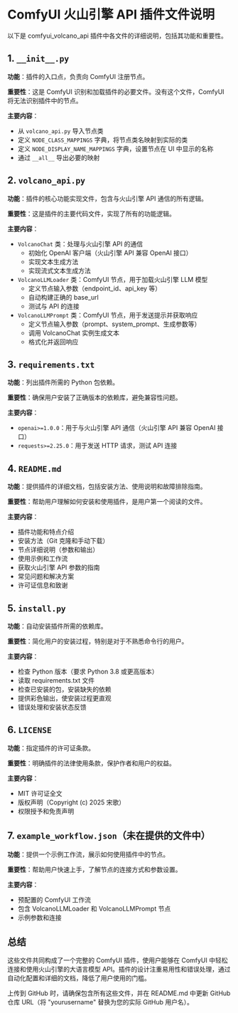 # ComfyUI 火山引擎 API 插件文件说明

以下是 comfyui_volcano_api 插件中各文件的详细说明，包括其功能和重要性。

## 1. `__init__.py`

**功能**：插件的入口点，负责向 ComfyUI 注册节点。

**重要性**：这是 ComfyUI 识别和加载插件的必要文件。没有这个文件，ComfyUI 将无法识别插件中的节点。

**主要内容**：
- 从 `volcano_api.py` 导入节点类
- 定义 `NODE_CLASS_MAPPINGS` 字典，将节点类名映射到实际的类
- 定义 `NODE_DISPLAY_NAME_MAPPINGS` 字典，设置节点在 UI 中显示的名称
- 通过 `__all__` 导出必要的映射

## 2. `volcano_api.py`

**功能**：插件的核心功能实现文件，包含与火山引擎 API 通信的所有逻辑。

**重要性**：这是插件的主要代码文件，实现了所有的功能逻辑。

**主要内容**：
- `VolcanoChat` 类：处理与火山引擎 API 的通信
  - 初始化 OpenAI 客户端（火山引擎 API 兼容 OpenAI 接口）
  - 实现文本生成方法
  - 实现流式文本生成方法
- `VolcanoLLMLoader` 类：ComfyUI 节点，用于加载火山引擎 LLM 模型
  - 定义节点输入参数（endpoint_id、api_key 等）
  - 自动构建正确的 base_url
  - 测试与 API 的连接
- `VolcanoLLMPrompt` 类：ComfyUI 节点，用于发送提示并获取响应
  - 定义节点输入参数（prompt、system_prompt、生成参数等）
  - 调用 VolcanoChat 实例生成文本
  - 格式化并返回响应

## 3. `requirements.txt`

**功能**：列出插件所需的 Python 包依赖。

**重要性**：确保用户安装了正确版本的依赖库，避免兼容性问题。

**主要内容**：
- `openai>=1.0.0`：用于与火山引擎 API 通信（火山引擎 API 兼容 OpenAI 接口）
- `requests>=2.25.0`：用于发送 HTTP 请求，测试 API 连接

## 4. `README.md`

**功能**：提供插件的详细文档，包括安装方法、使用说明和故障排除指南。

**重要性**：帮助用户理解如何安装和使用插件，是用户第一个阅读的文件。

**主要内容**：
- 插件功能和特点介绍
- 安装方法（Git 克隆和手动下载）
- 节点详细说明（参数和输出）
- 使用示例和工作流
- 获取火山引擎 API 参数的指南
- 常见问题和解决方案
- 许可证信息和致谢

## 5. `install.py`

**功能**：自动安装插件所需的依赖库。

**重要性**：简化用户的安装过程，特别是对于不熟悉命令行的用户。

**主要内容**：
- 检查 Python 版本（要求 Python 3.8 或更高版本）
- 读取 requirements.txt 文件
- 检查已安装的包，安装缺失的依赖
- 提供彩色输出，使安装过程更直观
- 错误处理和安装状态反馈

## 6. `LICENSE`

**功能**：指定插件的许可证条款。

**重要性**：明确插件的法律使用条款，保护作者和用户的权益。

**主要内容**：
- MIT 许可证全文
- 版权声明（Copyright (c) 2025 宋歌）
- 权限授予和免责声明

## 7. `example_workflow.json`（未在提供的文件中）

**功能**：提供一个示例工作流，展示如何使用插件中的节点。

**重要性**：帮助用户快速上手，了解节点的连接方式和参数设置。

**主要内容**：
- 预配置的 ComfyUI 工作流
- 包含 VolcanoLLMLoader 和 VolcanoLLMPrompt 节点
- 示例参数和连接

## 总结

这些文件共同构成了一个完整的 ComfyUI 插件，使用户能够在 ComfyUI 中轻松连接和使用火山引擎的大语言模型 API。插件的设计注重易用性和错误处理，通过自动化配置和详细的文档，降低了用户使用的门槛。

上传到 GitHub 时，请确保包含所有这些文件，并在 README.md 中更新 GitHub 仓库 URL（将 "yourusername" 替换为您的实际 GitHub 用户名）。
